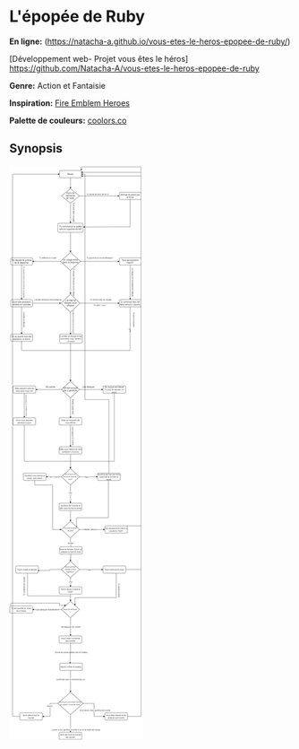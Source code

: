 # L'épopée de Ruby

**En ligne:** (https://natacha-a.github.io/vous-etes-le-heros-epopee-de-ruby/)

[Développement web- Projet vous êtes le héros] https://github.com/Natacha-A/vous-etes-le-heros-epopee-de-ruby

**Genre:** Action et Fantaisie

**Inspiration:** [Fire Emblem Heroes](https://fire-emblem-heroes.com/fr/)

**Palette de couleurs:** [coolors.co](https://coolors.co/1c5d99-2d93ad-12355b-edf060-f0803c-b3001b)

## Synopsis
![Diagramme](/assets/image/abdallah_natacha_ps1_582_324.drawio.png)
